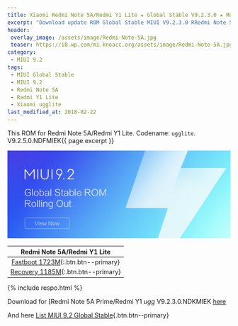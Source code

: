 ```yaml
---
title: Xiaomi Redmi Note 5A/Redmi Y1 Lite ★ Global Stable V9.2.3.0 ★ ROM MIUI 9.2
excerpt: "Download update ROM Global Stable MIUI V9.2.3.0 RRedmi Note 5A/Redmi Y1 Lite (ugglite). Recovery ROM (updater/.zip) Fastboot ROM (firmware/.tgz)"
header:
 overlay_image: /assets/image/Redmi-Note-5A.jpg
 teaser: https://i0.wp.com/mi.knoacc.org/assets/image/Redmi-Note-5A.jpg?resize=420,210
category:
 - MIUI 9.2
tags:
 - MIUI Global Stable
 - MIUI 9.2
 - Redmi Note 5A
 - Redmi Y1 Lite
 - Xiaomi ugglite
last_modified_at: 2018-02-22
---
```

This ROM for Redmi Note 5A/Redmi Y1 Lite. Codename: `ugglite`. V9.2.5.0.NDFMIEK{{ page.excerpt }}

![MIUI V9.2.3.0 Redmi Note 5A](/assets/image/miui-92-stable.jpg)

| Redmi Note 5A/Redmi Y1 Lite |
|:------:|
| [Fastboot 1723M](bigota?ver=V9.2.5.0.NDFMIEK&type=ugglite_global_images&size=1723M&name=20180129.0000.00_7.1_global_15a11d8116.tgz){:.btn.btn--primary} |
| [Recovery 1185M](bigota?ver=V9.2.5.0.NDFMIEK&type=miui_HMNote5ALITEGlobal&size=1185M&name=bf8387bb9d_7.1.zip){:.btn.btn--primary} |

{% include respo.html %}

Download for [Redmi Note 5A Prime/Redmi Y1 _ugg_ V9.2.3.0.NDKMIEK [here](/global-stable-miui-923-redmi-note-5a-prime-ugg-fastboot-recovery)

And here [List MIUI 9.2 Global Stable](https://mi.knoacc.org/update-rom-miui-92-global-stable-full-changelog){.btn.btn--primary}
